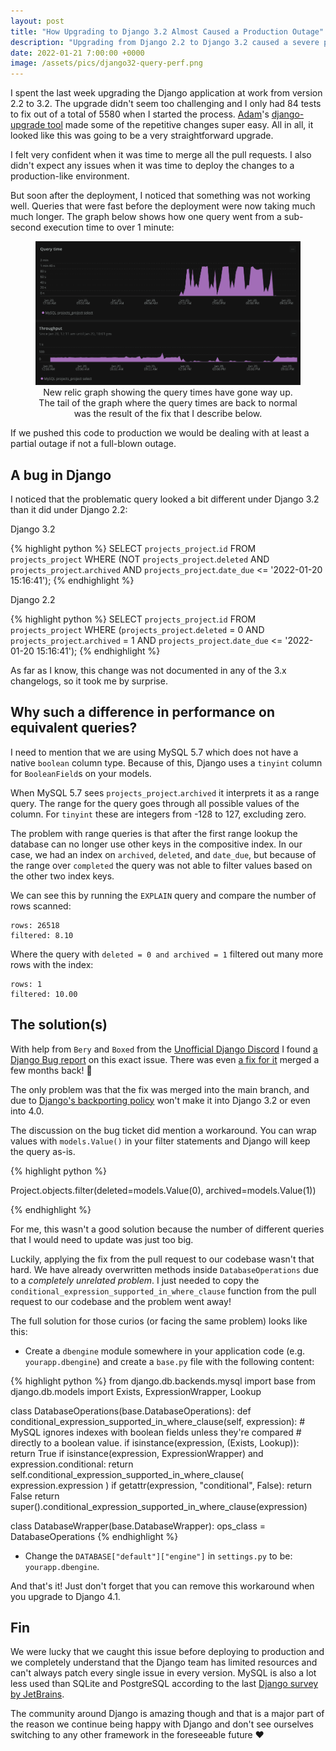 ```yaml
---
layout: post
title: "How Upgrading to Django 3.2 Almost Caused a Production Outage"
description: "Upgrading from Django 2.2 to Django 3.2 caused a severe performance degradation with MySQL 5.7 due to a bug introduced in Django 3.1."
date: 2022-01-21 7:00:00 +0000
image: /assets/pics/django32-query-perf.png
---
```


I spent the last week upgrading the Django application at work from version 2.2 to 3.2. The upgrade didn't seem too challenging and I only had 84 tests to fix out of a total of 5580 when I started the process. [Adam](https://adamj.eu/)'s [django-upgrade tool](https://pypi.org/project/django-upgrade/) made some of the repetitive changes super easy. All in all, it looked like this was going to be a very straightforward upgrade.

I felt very confident when it was time to merge all the pull requests. I also didn't expect any issues when it was time to deploy the changes to a production-like environment.

But soon after the deployment, I noticed that something was not working well. Queries that were fast before the deployment were now taking much much longer. The graph below shows how one query went from a sub-second execution time to over 1 minute:

<figure style="text-align: center">
    <img alt="Graph showing that query times have gone up significantly" src="/assets/pics/django32-query-perf.png" />
    <figcaption>New relic graph showing the query times have gone way up. The tail of the graph where the query times are back to normal was the result of the fix that I describe below.</figcaption>
</figure>

If we pushed this code to production we would be dealing with at least a partial outage if not a full-blown outage.

## A bug in Django

I noticed that the problematic query looked a bit different under Django 3.2 than it did under Django 2.2:

Django 3.2

<!-- prettier-ignore-start -->
{% highlight python %}
SELECT
    `projects_project`.`id`
FROM
    `projects_project`
WHERE (NOT `projects_project`.`deleted`
    AND `projects_project`.`archived`
    AND `projects_project`.`date_due` <= '2022-01-20 15:16:41');
{% endhighlight %}
<!-- prettier-ignore-end -->

Django 2.2

<!-- prettier-ignore-start -->
{% highlight python %}
SELECT
    `projects_project`.`id`
FROM
    `projects_project`
WHERE (`projects_project`.`deleted` = 0
    AND `projects_project`.`archived` = 1
    AND `projects_project`.`date_due` <= '2022-01-20 15:16:41');
{% endhighlight %}
<!-- prettier-ignore-end -->

As far as I know, this change was not documented in any of the 3.x changelogs, so it took me by surprise.

## Why such a difference in performance on equivalent queries?

I need to mention that we are using MySQL 5.7 which does not have a native `boolean` column type. Because of this, Django uses a `tinyint` column for `BooleanField`s on your models.

When MySQL 5.7 sees `projects_project`.`archived` it interprets it as a range query. The range for the query goes through all possible values of the column. For `tinyint` these are integers from -128 to 127, excluding zero.

The problem with range queries is that after the first range lookup the database can no longer use other keys in the compositive index. In our case, we had an index on `archived`, `deleted`, and `date_due`, but because of the range over `completed` the query was not able to filter values based on the other two index keys.

We can see this by running the `EXPLAIN` query and compare the number of rows scanned:

```
rows: 26518
filtered: 8.10
```

Where the query with `deleted = 0 and archived = 1` filtered out many more rows with the index:

```
rows: 1
filtered: 10.00
```

## The solution(s)

With help from `Bery` and `Boxed` from the [Unofficial Django Discord](https://discord.me/unofficial-django) I found [a Django Bug report](https://code.djangoproject.com/ticket/32691) on this exact issue. There was even [a fix for it](https://github.com/django/django/pull/14986/) merged a few months back! 🎉

The only problem was that the fix was merged into the main branch, and due to [Django's backporting policy](https://docs.djangoproject.com/en/4.0/internals/release-process/) won't make it into Django 3.2 or even into 4.0.

The discussion on the bug ticket did mention a workaround. You can wrap values with `models.Value()` in your filter statements and Django will keep the query as-is.

<!-- prettier-ignore-start -->
{% highlight python %}

Project.objects.filter(deleted=models.Value(0), archived=models.Value(1))

{% endhighlight %}
<!-- prettier-ignore-end -->

For me, this wasn't a good solution because the number of different queries that I would need to update was just too big.

Luckily, applying the fix from the pull request to our codebase wasn't that hard. We have already overwritten methods inside `DatabaseOperations` due to a <em data-tooltip="A story for another blog post 😅">completely unrelated problem</em>. I just needed to copy the `conditional_expression_supported_in_where_clause` function from the pull request to our codebase and the problem went away!

The full solution for those curios (or facing the same problem) looks like this:

- Create a `dbengine` module somewhere in your application code (e.g. `yourapp.dbengine`) and create a `base.py` file with the following content:

<!-- prettier-ignore-start -->
{% highlight python %}
from django.db.backends.mysql import base
from django.db.models import Exists, ExpressionWrapper, Lookup

class DatabaseOperations(base.DatabaseOperations):
    def conditional_expression_supported_in_where_clause(self, expression): 
        # MySQL ignores indexes with boolean fields unless they're compared 
        # directly to a boolean value.
        if isinstance(expression, (Exists, Lookup)):
            return True
        if isinstance(expression, ExpressionWrapper) and expression.conditional:
            return self.conditional_expression_supported_in_where_clause(
                expression.expression
            )
        if getattr(expression, "conditional", False):
            return False
        return super().conditional_expression_supported_in_where_clause(expression)


class DatabaseWrapper(base.DatabaseWrapper):
    ops_class = DatabaseOperations
{% endhighlight %}
<!-- prettier-ignore-end -->

- Change the `DATABASE["default"]["engine"]` in `settings.py` to be: `yourapp.dbengine`.

And that's it! Just don't forget that you can remove this workaround when you upgrade to Django 4.1.

## Fin

We were lucky that we caught this issue before deploying to production and we completely understand that the Django team has limited resources and can't always patch every single issue in every version. MySQL is also a lot less used than SQLite and PostgreSQL according to the last [Django survey by JetBrains](https://lp.jetbrains.com/django-developer-survey-2021-486/).

The community around Django is amazing though and that is a major part of the reason we continue being happy with Django and don't see ourselves switching to any other framework in the foreseeable future ❤️
